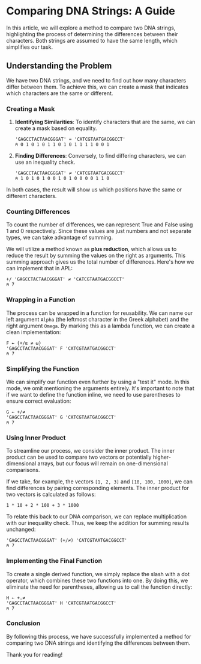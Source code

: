 
# Comparing DNA Strings: A Guide

In this article, we will explore a method to compare two DNA strings, highlighting the process of determining the differences between their characters. Both strings are assumed to have the same length, which simplifies our task.

## Understanding the Problem

We have two DNA strings, and we need to find out how many characters differ between them. To achieve this, we can create a mask that indicates which characters are the same or different.

### Creating a Mask

1. **Identifying Similarities**: To identify characters that are the same, we can create a mask based on equality.
   ```apl
   'GAGCCTACTAACGGGAT' = 'CATCGTAATGACGGCCT'
   ⍝ 0 1 0 1 0 1 1 0 1 0 1 1 1 1 0 0 1
   ```

2. **Finding Differences**: Conversely, to find differing characters, we can use an inequality check.
   ```apl
   'GAGCCTACTAACGGGAT' ≠ 'CATCGTAATGACGGCCT'
   ⍝ 1 0 1 0 1 0 0 1 0 1 0 0 0 0 1 1 0
   ```

In both cases, the result will show us which positions have the same or different characters.

### Counting Differences

To count the number of differences, we can represent True and False using 1 and 0 respectively. Since these values are just numbers and not separate types, we can take advantage of summing.

We will utilize a method known as **plus reduction**, which allows us to reduce the result by summing the values on the right as arguments. This summing approach gives us the total number of differences. Here's how we can implement that in APL:
```apl
+/ 'GAGCCTACTAACGGGAT' ≠ 'CATCGTAATGACGGCCT'
⍝ 7
```

### Wrapping in a Function

The process can be wrapped in a function for reusability. We can name our left argument `Alpha` (the leftmost character in the Greek alphabet) and the right argument `Omega`. By marking this as a lambda function, we can create a clean implementation:
```apl
F ← {+/⍺ ≠ ⍵}
'GAGCCTACTAACGGGAT' F 'CATCGTAATGACGGCCT'
⍝ 7
```

### Simplifying the Function

We can simplify our function even further by using a "test it" mode. In this mode, we omit mentioning the arguments entirely. It's important to note that if we want to define the function inline, we need to use parentheses to ensure correct evaluation:
```apl
G ← +/≠
'GAGCCTACTAACGGGAT' G 'CATCGTAATGACGGCCT'
⍝ 7
```

### Using Inner Product

To streamline our process, we consider the inner product. The inner product can be used to compare two vectors or potentially higher-dimensional arrays, but our focus will remain on one-dimensional comparisons.

If we take, for example, the vectors `[1, 2, 3]` and `[10, 100, 1000]`, we can find differences by pairing corresponding elements. The inner product for two vectors is calculated as follows:
```
1 * 10 + 2 * 100 + 3 * 1000
```

To relate this back to our DNA comparison, we can replace multiplication with our inequality check. Thus, we keep the addition for summing results unchanged:
```apl
'GAGCCTACTAACGGGAT' (+/≠) 'CATCGTAATGACGGCCT'
⍝ 7
```

### Implementing the Final Function

To create a single derived function, we simply replace the slash with a dot operator, which combines these two functions into one. By doing this, we eliminate the need for parentheses, allowing us to call the function directly:
```apl
H ← +.≠
'GAGCCTACTAACGGGAT' H 'CATCGTAATGACGGCCT'
⍝ 7
```

### Conclusion

By following this process, we have successfully implemented a method for comparing two DNA strings and identifying the differences between them.

Thank you for reading!
